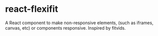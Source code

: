 # react-flexifit
A React component to make non-responsive elements, (such as iframes, canvas, etc) or components responsive. Inspired by fitvids.

